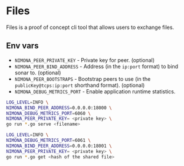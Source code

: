 
# Files

Files is a proof of concept cli tool that allows users to exchange files.

## Env vars

* `NIMONA_PEER_PRIVATE_KEY` - Private key for peer. (optional)
* `NIMONA_PEER_BIND_ADDRESS` - Address (in the `ip:port` format) to bind sonar
  to. (optional)
* `NIMONA_PEER_BOOTSTRAPS` - Bootstrap peers to use (in the
  `publicKey@tcps:ip:port`  shorthand format). (optional)
* `NIMONA_DEBUG_METRICS_PORT` - Enable application runtime statistics.

```sh
LOG_LEVEL=INFO \
NIMONA_BIND_PEER_ADDRESS=0.0.0.0:18000 \
NIMONA_DEBUG_METRICS_PORT=6060 \
NIMONA_PEER_PRIVATE_KEY= <private key> \
go run *.go serve <filename>
```

```sh
LOG_LEVEL=INFO \
NIMONA_DEBUG_METRICS_PORT=6061 \
NIMONA_BIND_PEER_ADDRESS=0.0.0.0:18001 \
NIMONA_PEER_PRIVATE_KEY= <private key> \
go run *.go get <hash of the shared file>
```
